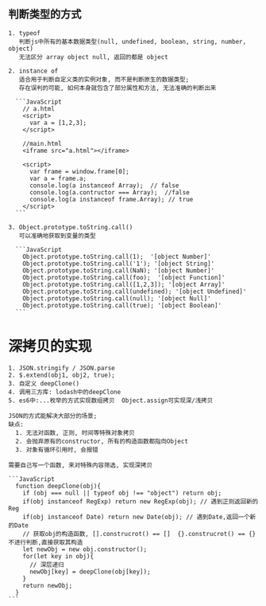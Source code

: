 ## 判断类型的方式

    1. typeof
       判断js中所有的基本数据类型(null, undefined, boolean, string, number, object)
       无法区分 array object null, 返回的都是 object

    2. instance of
       适合用于判断自定义类的实例对象, 而不是判断原生的数据类型;
       存在误判的可能, 如何本身就包含了部分属性和方法, 无法准确的判断出来

      ```JavaScript
        // a.html
        <script>
          var a = [1,2,3];
        </script>

        //main.html
        <iframe src="a.html"></iframe>

        <script>
          var frame = window.frame[0];
          var a = frame.a;
          console.log(a instanceof Array);  // false
          console.log(a.contructor === Array);  //false
          console.log(a instanceof frame.Array); // true
        </script>
      ```

    3. Object.prototype.toString.call()
       可以准确地获取到变量的类型

      ```JavaScript
        Object.prototype.toString.call(1);  '[object Number]'
        Object.prototype.toString.call('1'); '[object String]'
        Object.prototype.toString.call(NaN); '[object Number]'
        Object.prototype.toString.call(foo);  '[object Function]'
        Object.prototype.toString.call([1,2,3]); '[object Array]'
        Object.prototype.toString.call(undefined); '[object Undefined]'
        Object.prototype.toString.call(null); '[object Null]'
        Object.prototype.toString.call(true); '[object Boolean]'
      ```

# 深拷贝的实现

    1. JSON.stringify / JSON.parse
    2. $.extend(obj1, obj2, true);
    3. 自定义 deepClone()
    4. 调用三方库: lodash中的deepClone
    5. es6中:...枚举的方式实现数组拷贝  Object.assign可实现深/浅拷贝

    JSON的方式能解决大部分的场景;
    缺点:
      1. 无法对函数, 正则, 时间等特殊对象拷贝
      2. 会抛弃原有的constructor, 所有的构造函数都指向Object
      3. 对象有循环引用时, 会报错

    需要自己写一个函数, 来对特殊内容筛选, 实现深拷贝

    ```JavaScript
      function deepClone(obj){
        if (obj === null || typeof obj !== "object") return obj;
        if(obj instanceof RegExp) return new RegExp(obj); // 遇到正则返回新的Reg
        if(obj instanceof Date) return new Date(obj); // 遇到Date,返回一个新的Date
        // 获取obj的构造函数, [].construcrot() == []  {}.construcrot() == {} 不进行判断,直接获取其构造
        let newObj = new obj.constructor();
        for(let key in obj){
          // 深层递归
          newObj[key] = deepClone(obj[key]);
        }
        return newObj;
      }
    ```
